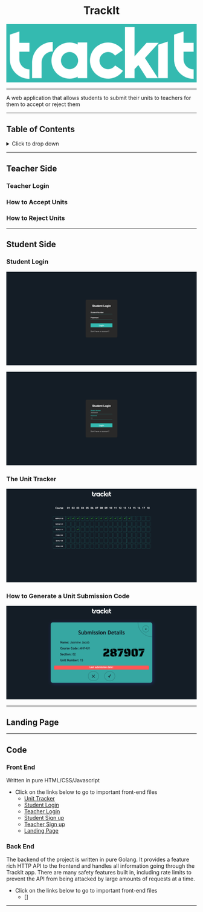 <h1 align="center"> TrackIt </h1>

<div style="text-align: center">
  <img src="https://github.com/trackitward/.github/blob/main/profile/images/TrackIt%20text%20copy.png" alt="Trackit logo">
</div>

---

A web application that allows students to submit their units to teachers for them to accept or reject them

---

## Table of Contents

<details>
  <summary>Click to drop down</summary>

- [Table of Contents](#table-of-contents)
- [Teacher Side](#teacher-side)
  - [Teacher Login](#teacher-login)
  - [How to Accept Units](#how-to-accept-units)
  - [How to Reject Units](#how-to-reject-units)
- [Student Side](#student-side)
  - [Student Login](#student-login)
  - [The Unit Tracker](#the-unit-tracker)
  - [How to Generate a Unit Submission Code](#how-to-generate-a-unit-submission-code)
- [Landing Page](#landing-page)
- [Code](#code)
  - [Front End](#front-end)
  - [Back End](#back-end)

</details>

---

## Teacher Side

### Teacher Login

### How to Accept Units

### How to Reject Units

---

## Student Side

### Student Login

![Login Page](https://github.com/trackitward/.github/blob/main/profile/images/login.png)

![Student Login](https://github.com/trackitward/.github/blob/main/profile/images/login%20page%20with%20creds.png)

### The Unit Tracker

![Unit Tracker](https://github.com/trackitward/.github/blob/main/profile/images/unit%20tracker%20example.png)

### How to Generate a Unit Submission Code

![Unit Submission](https://github.com/trackitward/.github/blob/main/profile/images/unit%20submission%20example.png)

---

## Landing Page

---

## Code

### Front End

Written in pure HTML/CSS/Javascript

- Click on the links below to go to important front-end files
  - [Unit Tracker](https://github.com/trackitward/trackit-web/blob/main/box.html)
  - [Student Login](https://github.com/trackitward/trackit-web/blob/main/student-login.html)
  - [Teacher Login](https://github.com/trackitward/trackit-web/blob/main/teacher-login.html)
  - [Student Sign up](https://github.com/trackitward/trackit-web/blob/main/student-signup.html)
  - [Teacher Sign up](https://github.com/trackitward/trackit-web/blob/main/teacher-signup.html)
  - [Landing Page](https://github.com/trackitward/trackit-web/blob/main/landing-page.html)

### Back End

The backend of the project is written in pure Golang. It provides a feature rich HTTP API to the frontend and handles all information going through the TrackIt app. There are many safety features built in, including rate limits to prevent the API from being attacked by large amounts of requests at a time.

- Click on the links below to go to important front-end files
  - []

---
